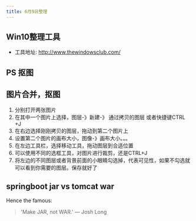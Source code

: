 ```yaml
---
title: 6月9日整理
---
```


## Win10整理工具

- 工具地址: http://www.thewindowsclub.com/

## PS 抠图

## 图片合并，抠图

1. 分别打开两张图片
2. 在其中一个图片上选择，图层-》新建-》 通过拷贝的图层 或者快捷键CTRL +J
3. 在右边选择刚刚拷贝的图层，拖动到第二个图片上
4. 设置第二个图片的画布大小，图像-》画布大小。。。
5. 在左边工具栏，选择移动工具，拖动图层到合适位置
6. 可以使用不同的选框工具，对图片进行裁剪，还是CTRL+J
7. 将左边的不同图层或者背景前面的小眼睛勾选掉，代表可见性，如果不勾选就可以看到你需要的图层。保存就好了

## springboot jar vs tomcat war

Hence the famous:

> 'Make JAR, not WAR.' — Josh Long